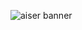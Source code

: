 ![aiser banner](https://raw.githubusercontent.com/penlight-ai/aiser/b60ec4dcdd676a106df5fc1a0f5ead784a463986/media/banner.svg)